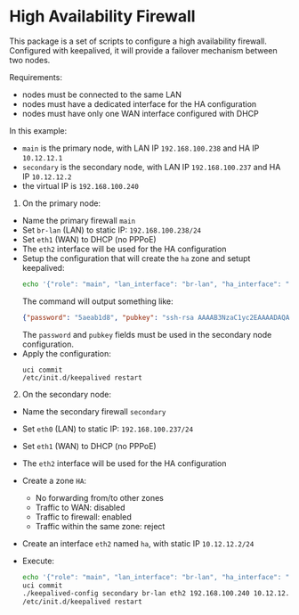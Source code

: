 # High Availability Firewall

This package is a set of scripts to configure a high availability firewall.
Configured with keepalived, it will provide a failover mechanism between two nodes.

Requirements:
- nodes must be connected to the same LAN
- nodes must have a dedicated interface for the HA configuration
- nodes must have only one WAN interface configured with DHCP

In this example:
- `main` is the primary node, with LAN IP `192.168.100.238` and HA IP `10.12.12.1`
- `secondary` is the secondary node, with LAN IP `192.168.100.237` and HA IP `10.12.12.2`
- the virtual IP is `192.168.100.240`

1. On the primary node:
  - Name the primary firewall `main`
  - Set `br-lan` (LAN) to static IP: `192.168.100.238/24`
  - Set `eth1` (WAN) to DHCP (no PPPoE)
  - The `eth2` interface will be used for the HA configuration
  - Setup the configuration that will create the `ha` zone and setupt keepalived:
    ```sh
    echo '{"role": "main", "lan_interface": "br-lan", "ha_interface": "eth2", "virtual_ip": "192.168.100.240", "ha_main_ipaddress": "10.12.12.1", "ha_secondary_ipaddress": "10.12.12.2"}' | /usr/libexec/rpcd/ns.ha call setup
    ```
    The command will output something like:
    ```json
    {"password": "5aeab1d8", "pubkey": "ssh-rsa AAAAB3NzaC1yc2EAAAADAQABAAABAQDF7MYY8vfgE/JgJT8mOejwIhB4UYKS4g/QSA7fwntCbN0LQ3nTA6LO3AzqhUCHd6LBS5P9aefTqDcG+cJQiGbXReqX1z4trQGs7QkBLbjlXb2Vock17UIGbm5ao8jyPsD4ADNdMF8p0S2xDvnfsOh7MXLy5N7QZGp1G3ISB6JVw0mdCn3GXYg1X9XB7Pqu0OJm7+n2SJvA1KXn9fKUDX92U1fGQcid05C3yRBS5QXB7VAAP55KKYp4RmQMCOcJDhDoHGB6Ia/fTxfhnLdXJcAHU2MTtyaEY7NWoPjKZ3769GIu4KLLDPB8aH9emg23Mej+eiMRIg0vFXsaJWVPuZzj root@primary"}
    ```
    The `password` and `pubkey` fields must be used in the secondary node configuration.
  - Apply the configuration:
    ```
    uci commit
    /etc/init.d/keepalived restart
    ```

2. On the secondary node:
  - Name the secondary firewall `secondary`
  - Set `eth0` (LAN) to static IP: `192.168.100.237/24`
  - Set `eth1` (WAN) to DHCP (no PPPoE)
  - The `eth2` interface will be used for the HA configuration

  - Create a zone `HA`:
    - No forwarding from/to other zones
    - Traffic to WAN: disabled
    - Traffic to firewall: enabled
    - Traffic within the same zone: reject
  - Create an interface `eth2` named `ha`, with static IP `10.12.12.2/24`
  - Execute:
    ```sh
    echo '{"role": "main", "lan_interface": "br-lan", "ha_interface": "eth2", "virtual_ip": "192.168.100.240", "ha_main_ipaddress": "10.12.12.1", "ha_secondary_ipaddress": "10.12.12.2", "password": "5aeab1d8", "pubkey": "ssh-rsa AAAAB3NzaC1yc2EAAAADAQABAAABAQDF7MYY8vfgE/JgJT8mOejwIhB4UYKS4g/QSA7fwntCbN0LQ3nTA6LO3AzqhUCHd6LBS5P9aefTqDcG+cJQiGbXReqX1z4trQGs7QkBLbjlXb2Vock17UIGbm5ao8jyPsD4ADNdMF8p0S2xDvnfsOh7MXLy5N7QZGp1G3ISB6JVw0mdCn3GXYg1X9XB7Pqu0OJm7+n2SJvA1KXn9fKUDX92U1fGQcid05C3yRBS5QXB7VAAP55KKYp4RmQMCOcJDhDoHGB6Ia/fTxfhnLdXJcAHU2MTtyaEY7NWoPjKZ3769GIu4KLLDPB8aH9emg23Mej+eiMRIg0vFXsaJWVPuZzj root@primary"}' | /usr/libexec/rpcd/ns.ha call setup
    uci commit
    ./keepalived-config secondary br-lan eth2 192.168.100.240 10.12.12.1 10.12.12.2
    /etc/init.d/keepalived restart
    ```
